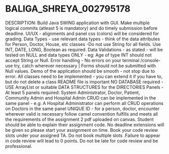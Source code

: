 # BALIGA_SHREYA_002795178

DESCRIPTION:
Build Java SWING application with GUI.
Make multiple  logical commits (atleast 5 is mandatory)  and do timely submission before deadline.
UI/UX - alignments and panel css (colors) will be considered for grading.
Data Types - use relevant data types - think of the data attributes for Person, Doctor, House, etc classes -Do not use String for all fields. Use INT, DATE, LONG, Boolean as required.
Data Validations - as stated - will be tested on NULL and data types ONLY - eg: Age of type INT should not accept String or Null.
Error handling - No errors on your terminal /console- use try, catch wherever necessary | Forms should not be submitted with Null values.
Demo of the application should be smooth - not stop due to error.
All classes need to be implemented - you can extend it if you have to, but do not delete a class
README file is important
NO DATABASE required - USE ArrayList or suitable DATA STRUCTURES for the DIRECTORIES
Panels - At least 5 panels required: System Administrator, Doctor, Patient, Community Admin and Hospital Admin
CRUD can be implemented in the same panel - e.g: A Hospital Administrator can perform all CRUD operations on Doctors in the same panel
UNIQUE ID - for a person, doctor, encounter wherever valid is necessary
follow camel convention
fulfills and meets all the requirements of the assignment 2 pdf uploaded on canvas.
Student should be able to explain their assignment code.
No deadline extensions will be given so please start your assignment on time.
Book your code review slots under your assigned TA. Do not book multiple slots .Failure to appear in code review will lead to 0 points.
Do not be late for code review and be professional.

